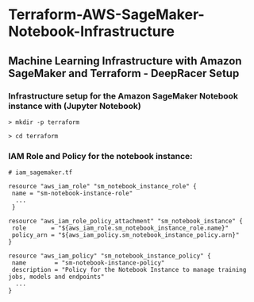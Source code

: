 # Terraform-AWS-SageMaker-Notebook-Infrastructure

Machine Learning Infrastructure with Amazon SageMaker and Terraform - DeepRacer Setup
--------------------------------------------------------------------------------------------------------------


### Infrastructure setup for the Amazon SageMaker Notebook instance with (Jupyter Notebook)
```
> mkdir -p terraform
```

```
> cd terraform
 ```
 
 ### IAM Role and Policy for the notebook instance:

 ```
# iam_sagemaker.tf

resource "aws_iam_role" "sm_notebook_instance_role" {
  name = "sm-notebook-instance-role"
   ...
  }
  
resource "aws_iam_role_policy_attachment" "sm_notebook_instance" {
  role       = "${aws_iam_role.sm_notebook_instance_role.name}"
  policy_arn = "${aws_iam_policy.sm_notebook_instance_policy.arn}"
}

resource "aws_iam_policy" "sm_notebook_instance_policy" {
  name        = "sm-notebook-instance-policy"
  description = "Policy for the Notebook Instance to manage training jobs, models and endpoints"
   ...
}

 ```
 

